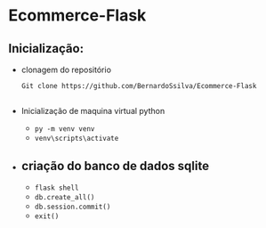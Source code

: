 # Ecommerce-Flask

## Inicialização:

- clonagem do repositório

  `Git clone https://github.com/BernardoSsilva/Ecommerce-Flask`

##

- Inicialização de maquina virtual python

  - `py -m venv venv`
  - `venv\scripts\activate`

- criação do banco de dados sqlite
  -
  - `flask shell`
  - `db.create_all()`
  - `db.session.commit()`
  - `exit()`
